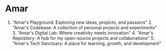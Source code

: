# Amar
1. "Amar's Playground: Exploring new ideas, projects, and passions" 2. "Amar's Codebase: A collection of personal projects and experiments" 3. "Amar's Digital Lab: Where creativity meets innovation" 4. "Amar's Repository: A hub for my open-source projects and collaborations" 5. "Amar's Tech Sanctuary: A place for learning, growth, and development"
